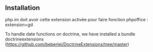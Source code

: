 Installation
------
php.ini doit avoir cette extension activée pour faire fonction phpoffice
: extension=gd

To handle date functions on doctrine, we have installed a bundle doctrineextensions (https://github.com/beberlei/DoctrineExtensions/tree/master)